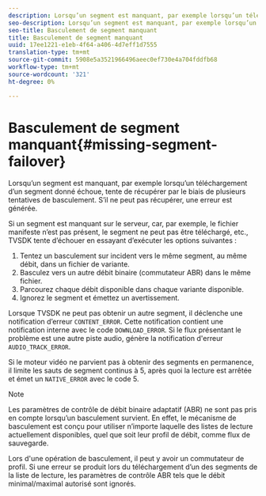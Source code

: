 ```yaml
---
description: Lorsqu’un segment est manquant, par exemple lorsqu’un téléchargement d’un segment donné échoue, tente de récupérer par le biais de plusieurs tentatives de basculement. S’il ne peut pas récupérer, une erreur est générée.
seo-description: Lorsqu’un segment est manquant, par exemple lorsqu’un téléchargement d’un segment donné échoue, tente de récupérer par le biais de plusieurs tentatives de basculement. S’il ne peut pas récupérer, une erreur est générée.
seo-title: Basculement de segment manquant
title: Basculement de segment manquant
uuid: 17ee1221-e1eb-4f64-a406-4d7eff1d7555
translation-type: tm+mt
source-git-commit: 5908e5a3521966496aeec0ef730e4a704fddfb68
workflow-type: tm+mt
source-wordcount: '321'
ht-degree: 0%

---
```



# Basculement de segment manquant{#missing-segment-failover}

Lorsqu’un segment est manquant, par exemple lorsqu’un téléchargement d’un segment donné échoue, tente de récupérer par le biais de plusieurs tentatives de basculement. S’il ne peut pas récupérer, une erreur est générée.

Si un segment est manquant sur le serveur, car, par exemple, le fichier manifeste n’est pas présent, le segment ne peut pas être téléchargé, etc., TVSDK tente d’échouer en essayant d’exécuter les options suivantes :

1. Tentez un basculement sur incident vers le même segment, au même débit, dans un fichier de variante.
1. Basculez vers un autre débit binaire (commutateur ABR) dans le même fichier.
1. Parcourez chaque débit disponible dans chaque variante disponible.
1. Ignorez le segment et émettez un avertissement.

Lorsque TVSDK ne peut pas obtenir un autre segment, il déclenche une notification d’erreur `CONTENT_ERROR`. Cette notification contient une notification interne avec le code `DOWNLOAD_ERROR`. Si le flux présentant le problème est une autre piste audio, génère la notification d&#39;erreur `AUDIO_TRACK_ERROR`.

Si le moteur vidéo ne parvient pas à obtenir des segments en permanence, il limite les sauts de segment continus à 5, après quoi la lecture est arrêtée et émet un `NATIVE_ERROR` avec le code 5.

>[!NOTE]
>
>Les paramètres de contrôle de débit binaire adaptatif (ABR) ne sont pas pris en compte lorsqu’un basculement survient. En effet, le mécanisme de basculement est conçu pour utiliser n’importe laquelle des listes de lecture actuellement disponibles, quel que soit leur profil de débit, comme flux de sauvegarde.
>
>Lors d&#39;une opération de basculement, il peut y avoir un commutateur de profil. Si une erreur se produit lors du téléchargement d’un des segments de la liste de lecture, les paramètres de contrôle ABR tels que le débit minimal/maximal autorisé sont ignorés.

